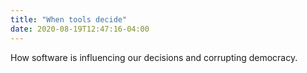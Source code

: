 ```yaml
---
title: "When tools decide"
date: 2020-08-19T12:47:16-04:00
---
```


How software is influencing our decisions and corrupting democracy.
<!--more-->
